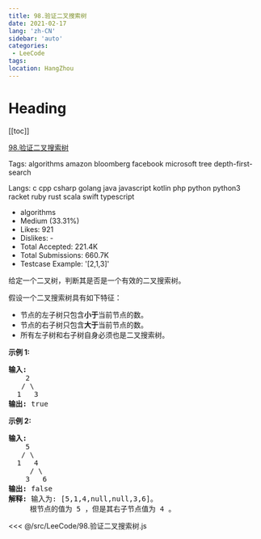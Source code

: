 ```yaml
---
title: 98.验证二叉搜索树
date: 2021-02-17
lang: 'zh-CN'
sidebar: 'auto'
categories:
 - LeeCode
tags: 
location: HangZhou
---
```


# Heading
[[toc]]

[98.验证二叉搜索树](https://leetcode-cn.com/problems/validate-binary-search-tree/description/)


Tags:   algorithms   amazon   bloomberg   facebook   microsoft   tree   depth-first-search 

Langs:  c   cpp   csharp   golang   java   javascript   kotlin   php   python   python3   racket   ruby   rust   scala   swift   typescript 

* algorithms
* Medium (33.31%)
* Likes:    921
* Dislikes: -
* Total Accepted:    221.4K
* Total Submissions: 660.7K
* Testcase Example:  '[2,1,3]'

<p>给定一个二叉树，判断其是否是一个有效的二叉搜索树。</p>

<p>假设一个二叉搜索树具有如下特征：</p>

<ul>
	<li>节点的左子树只包含<strong>小于</strong>当前节点的数。</li>
	<li>节点的右子树只包含<strong>大于</strong>当前节点的数。</li>
	<li>所有左子树和右子树自身必须也是二叉搜索树。</li>
</ul>

<p><strong>示例&nbsp;1:</strong></p>

<pre><strong>输入:</strong>
    2
   / \
  1   3
<strong>输出:</strong> true
</pre>

<p><strong>示例&nbsp;2:</strong></p>

<pre><strong>输入:
</strong>    5
   / \
  1   4
&nbsp;    / \
&nbsp;   3   6
<strong>输出:</strong> false
<strong>解释:</strong> 输入为: [5,1,4,null,null,3,6]。
&nbsp;    根节点的值为 5 ，但是其右子节点值为 4 。
</pre>



<<< @/src/LeeCode/98.验证二叉搜索树.js
